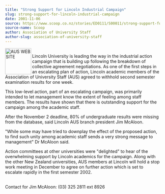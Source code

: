 ```yaml
---
title: "Strong Support for Lincoln Industrial Campaign"
slug: strong-support-for-lincoln-industrial-campaign
date: 2001-11-06
source: https://www.scoop.co.nz/stories/ED0111/S00011/strong-support-for-lincoln-industrial-campaign.htm
source-name: Scoop
author: Association of University Staff
author-slug: association-of-university-staff
---
```


<p><img align="left" width="85" height="85" src="http://www.aus.ac.nz/pictures/logo.gif" alt="AUS WEB SITE" border="0"><br>Lincoln University is
leading the way in the industrial action campaign that is
building up following the breakdown of collective agreement
negotiations. As one of the first steps in an escalating
plan of action, Lincoln academic members of the Association
of University Staff (AUS) agreed to withhold second semester
examination results for one week.</p>

<p>This low-level action,
part of an escalating campaign, was primarily intended to
let management know the extent of feeling among staff
members. The results have shown that there is outstanding
support for the campaign among the academic staff.<p>

<p>After
the November 2 deadline, 80% of undergraduate results were
missing from the database, said Lincoln AUS branch president
Jim McAloon.<p>

<p>"While some may have tried to downplay the
effect of the proposed action, to find such unity among
academic staff sends a very strong message to management" Dr
McAloon said.</p>

<p>Action committees at other universities were
"delighted" to hear of the overwhelming support by Lincoln
academics for the campaign. Along with the other New Zealand
universities, AUS members at Lincoln will hold a stop work
meeting in December to agree on further action which is set
to escalate rapidly in the first semester
2002.</p>

<p><br>Contact for Jim McAloon:  (03) 325 2811 ext
8926</p>  